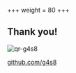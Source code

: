 +++
weight = 80
+++

## Thank you!

![qr-g4s8](images/qr-g4s8.png)

[github.com/g4s8](https://github.com/g4s8)

